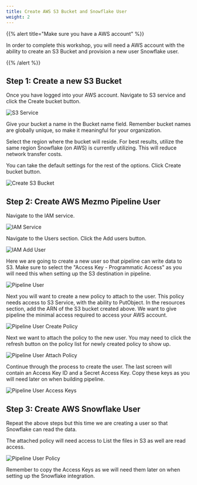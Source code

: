 ```yaml
---
title: Create AWS S3 Bucket and Snowflake User
weight: 2
---
```


{{% alert title="Make sure you have a AWS account" %}}

In order to complete this workshop, you will need a AWS account with the ability to create an S3 Bucket and provision a new user Snowflake user.

{{% /alert %}}

## Step 1: Create a new S3 Bucket

Once you have logged into your AWS account.  Navigate to S3 service and click the Create bucket button.

![S3 Service](../../images/s3_service.png)

Give your bucket a name in the Bucket name field.  Remember bucket names are globally unique, so make it meaningful for your organization.  

Select the region where the bucket will reside.  For best results, utilize the same region Snowflake (on AWS) is currently utilizing.  This will reduce network transfer costs.

You can take the default settings for the rest of the options.  Click Create bucket button.

![Create S3 Bucket](../../images/s3_create_bucket.png)

## Step 2: Create AWS Mezmo Pipeline User

Navigate to the IAM service.

![IAM Service](../../images/iam_service.png)

Navigate to the Users section.  Click the Add users button.

![IAM Add User](../../images/iam_add_user.png)

Here we are going to create a new user so that pipeline can write data to S3.  Make sure to select the "Access Key - Programmatic Access" as you will need this when setting up the S3 destination in pipeline. 

![Pipeline User](../../images/pipeline_user_step_1.png)

Next you will want to create a new policy to attach to the user.  This policy needs access to S3 Service, with the ability to PutObject.  In the resources section, add the ARN of the S3 bucket created above.  We want to give pipeline the minimal access required to access your AWS account.

![Pipeline User Create Policy](../../images/pipeline_user_step_2.png)

Next we want to attach the policy to the new user.  You may need to click the refresh button on the policy list for newly created policy to show up.

![Pipeline User Attach Policy](../../images/pipeline_user_attach_policy.png)

Continue through the process to create the user.  The last screen will contain an Access Key ID and a Secret Access Key.  Copy these keys as you will need later on when building pipeline.

![Pipeline User Access Keys](../../images/pipeline_user_aws_keys.png)


## Step 3: Create AWS Snowflake User

Repeat the above steps but this time we are creating a user so that Snowflake can read the data.

The attached policy will need access to List the files in S3 as well are read access.

![Pipeline User Policy](../../images/snowflake_user_policy.png)

Remember to copy the Access Keys as we will need them later on when setting up the Snowflake integration.
